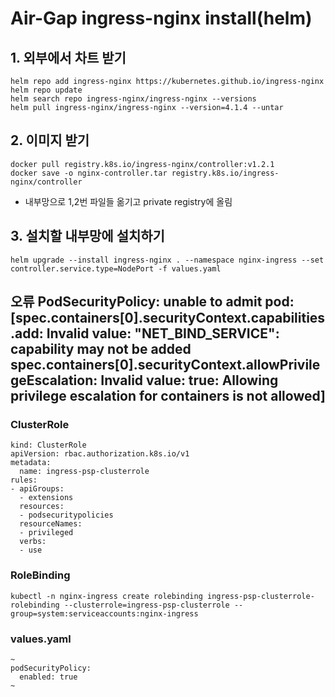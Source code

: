 
# Air-Gap ingress-nginx install(helm)
## 1. 외부에서 차트 받기
```
helm repo add ingress-nginx https://kubernetes.github.io/ingress-nginx
helm repo update
helm search repo ingress-nginx/ingress-nginx --versions
helm pull ingress-nginx/ingress-nginx --version=4.1.4 --untar
```
## 2. 이미지 받기
```
docker pull registry.k8s.io/ingress-nginx/controller:v1.2.1
docker save -o nginx-controller.tar registry.k8s.io/ingress-nginx/controller
```
- 내부망으로 1,2번 파일들 옮기고 private registry에 올림
## 3. 설치할 내부망에 설치하기
```
helm upgrade --install ingress-nginx . --namespace nginx-ingress --set controller.service.type=NodePort -f values.yaml
```




## 오류 PodSecurityPolicy: unable to admit pod: [spec.containers[0].securityContext.capabilities.add: Invalid value: "NET_BIND_SERVICE": capability may not be added spec.containers[0].securityContext.allowPrivilegeEscalation: Invalid value: true: Allowing privilege escalation for containers is not allowed]
### ClusterRole
```
kind: ClusterRole
apiVersion: rbac.authorization.k8s.io/v1
metadata:
  name: ingress-psp-clusterrole
rules:
- apiGroups:
  - extensions
  resources:
  - podsecuritypolicies
  resourceNames:
  - privileged
  verbs:
  - use
 ```
 ###  RoleBinding 
 ```
kubectl -n nginx-ingress create rolebinding ingress-psp-clusterrole-rolebinding --clusterrole=ingress-psp-clusterrole --group=system:serviceaccounts:nginx-ingress
 ```
### values.yaml
```
~
podSecurityPolicy:
  enabled: true
~
```
